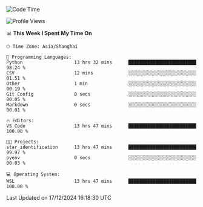 <!--START_SECTION:waka-->
![Code Time](http://img.shields.io/badge/Code%20Time-2%2C153%20hrs%2024%20mins-blue)

![Profile Views](http://img.shields.io/badge/Profile%20Views-3-blue)

📊 **This Week I Spent My Time On** 

```text
🕑︎ Time Zone: Asia/Shanghai

💬 Programming Languages: 
Python                   13 hrs 32 mins      █████████████████████████   98.24 % 
CSV                      12 mins             ░░░░░░░░░░░░░░░░░░░░░░░░░   01.51 % 
Other                    1 min               ░░░░░░░░░░░░░░░░░░░░░░░░░   00.19 % 
Git Config               0 secs              ░░░░░░░░░░░░░░░░░░░░░░░░░   00.05 % 
Markdown                 0 secs              ░░░░░░░░░░░░░░░░░░░░░░░░░   00.01 % 

🔥 Editors: 
VS Code                  13 hrs 47 mins      █████████████████████████   100.00 % 

🐱‍💻 Projects: 
star_identification      13 hrs 47 mins      █████████████████████████   99.97 % 
pyenv                    0 secs              ░░░░░░░░░░░░░░░░░░░░░░░░░   00.03 % 

💻 Operating System: 
WSL                      13 hrs 47 mins      █████████████████████████   100.00 % 
```


 Last Updated on 17/12/2024 16:18:30 UTC
<!--END_SECTION:waka-->